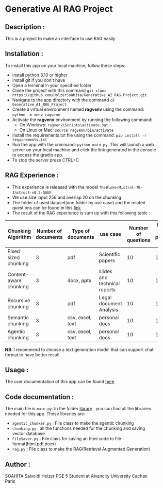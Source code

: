 # Generative AI RAG Project

## Description :

This is a project to make an interface to use RAG easily

## Installation :

To install this app on your local machine, follow these steps:

- Install python 3.10 or higher
- Install git if you don't have
- Open a terminal in your specified folder
- Clone the project with this command ``git clone https://github.com/HolzerSoahita/Generative_AI_RAG_Project.git``
- Navigate to the app directory with the command ``cd Generative_AI_RAG_Project``
- Create a virtual environment named **ragvenv** using the command: ``python -m venv ragvenv``
- Activate the **ragvenv** environment by running the following command:
  - On Windows: ``ragvenv\Scripts\activate.bat``
  - On Linux or Mac: ``source ragvenv/bin/activate``
- Install the requirements.txt file using the command: ``pip install -r requirements.txt``
- Run the app with the command: ``python main.py``. This will launch a web server on your local machine and click the link generated in the console to access the gradio app.
- To stop the server press CTRL+C

## RAG Experience :

* This experience is released with the model ``TheBloke/Mistral-7B-Instruct-v0.2-GGUF``.
* We use size input 256 and overlap 20 on the chunking
* The folder of used dataset(one folder by use case) and the related questions can be found in this [link](dataset_example)
* The result of the RAG experience is sum up with this following table :

| Chunking Algorithm     | Number of documents | Type of documents | use case                     | Number of questions | Number of true predicted values |
| ---------------------- | ------------------- | ----------------- | ---------------------------- | ------------------- | ------------------------------- |
| Fixed sized chunking   | 3                   | pdf               | Scientific papers            | 10                  | 10                              | 
| Content-aware chunking | 3                   | docx, pptx        | slides and technical reports | 10                  | 10                              | 
| Recursive chunking     | 3                   | pdf               | Legal document Analysis      | 10                  | 10                              | 
| Semantic chunking      | 3                   | csv, excel, text  | personal docs                | 10                  | 10                              | 
| Agentic chunking       | 3                   | csv, excel, text  | personal docs                | 10                  | 10                              | 

**NB**: I recommend to choose a text generation model that can support chat format to have better result

## Usage :

The user documentation of this app can be found [here](user_documentation.pdf)

## Code documentation :

The main file is `main.py`.
In the folder [library](library) , you can find all the libraries needed for this app. These libraries are:

- `agentic_chunker.py` : File class to make the agentic chunking
- `chunking.py` : all the functions needed for the chunking and saving vector database
- `FileSaver.py` : File class for saving an html code to file format(html,pdf,docx)
- `rag.py` : File class to make the RAG(Retrieval Augmented Generation)

## Author :

SOAHITA Salvoldi Holzer
PGE 5 Student at Aivancity University Cachan Paris
